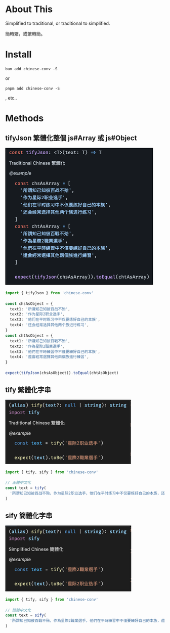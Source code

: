 # About This

Simplified to traditional, or traditional to simplified.

簡轉繁，或繁轉簡。

# Install

`bun add chinese-conv -S`

or

`pnpm add chinese-conv -S`

, etc..

# Methods

## tifyJson 繁體化整個 js#Array 或 js#Object

![](./static/tifyJson-jsdoc.png)

```ts
import { tifyJson } from 'chinese-conv'

const chsAsObject = {
  text1: '所谓知己知彼百战不殆',
  text2: '作为星际2职业选手',
  text3: '他们在平时练习中不仅要练好自己的本族',
  text4: '还会经常选择其他两个族进行练习',
}
const chtAsObject = {
  text1: '所謂知己知彼百戰不殆',
  text2: '作為星際2職業選手',
  text3: '他們在平時練習中不僅要練好自己的本族',
  text4: '還會經常選擇其他兩個族進行練習',
}

expect(tifyJson(chsAsObject)).toEqual(chtAsObject)
```

## tify 繁體化字串

![](./static/tify-jsdoc.png)

```ts
import { tify, sify } from 'chinese-conv'

// 正體中文化
const text = tify(
  '所谓知己知彼百战不殆，作为星际2职业选手，他们在平时练习中不仅要练好自己的本族，还会经常选择其他两个族进行练习，这样可以更加了解本族之外两个种族的运营流程、弱点、真空期等。因此不只有Flash，全世界许多职业选手都会在练习时偶尔使用下别的种族，这也是他们众多练习手段的一种。',
)
```

## sify 簡體化字串

![](./static/sify-jsdoc.png)

```ts
import { tify, sify } from 'chinese-conv'

// 簡體中文化
const text = sify(
  '所謂知己知彼百戰不殆，作為星際2職業選手，他們在平時練習中不僅要練好自己的本族，還會經常選擇其他兩個族進行練習，這樣可以更加了解本族之外兩個種族的運營流程、弱點、真空期等。因此不只有Flash，全世界許多職業選手都會在練習時偶爾使用下別的種族，這也是他們眾多練習手段的一種。',
)
```
